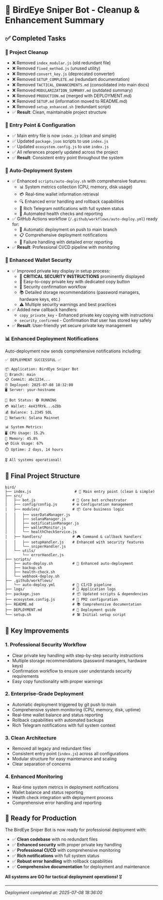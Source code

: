 # 🎯 BirdEye Sniper Bot - Cleanup & Enhancement Summary

## ✅ Completed Tasks

### 🧹 Project Cleanup
- ❌ Removed `index_modular.js` (old redundant file)
- ❌ Removed `fixed_method.js` (unused utility)
- ❌ Removed `convert_key.js` (deprecated converter)
- ❌ Removed `SETUP_COMPLETE.md` (redundant documentation)
- ❌ Removed `TACTICAL_ENHANCEMENTS.md` (consolidated into main docs)
- ❌ Removed `MODULARIZATION_SUMMARY.md` (outdated summary)
- ❌ Removed `PRODUCTION.md` (merged with DEPLOYMENT.md)
- ❌ Removed `SETUP.md` (information moved to README.md)
- ❌ Removed `setup_enhanced.sh` (redundant script)
- ✅ **Result**: Clean, maintainable project structure

### 🚀 Entry Point & Configuration
- ✅ Main entry file is now `index.js` (clean and simple)
- ✅ Updated `package.json` scripts to use `index.js`
- ✅ Updated `ecosystem.config.js` to use `index.js`
- ✅ All references properly updated across the project
- ✅ **Result**: Consistent entry point throughout the system

### 🔄 Auto-Deployment System
- ✅ Enhanced `scripts/auto-deploy.sh` with comprehensive features:
  - 📊 System metrics collection (CPU, memory, disk usage)
  - 💳 Real-time wallet information retrieval
  - 🔍 Enhanced error handling and rollback capabilities
  - 📱 Rich Telegram notifications with full system status
  - 🏥 Automated health checks and reporting
- ✅ GitHub Actions workflow (`/.github/workflows/auto-deploy.yml`) ready for:
  - 🎯 Automatic deployment on push to main branch
  - 📋 Comprehensive deployment notifications
  - 🚨 Failure handling with detailed error reporting
- ✅ **Result**: Professional CI/CD pipeline with monitoring

### 🔐 Enhanced Wallet Security
- ✅ Improved private key display in setup process:
  - 🚨 **CRITICAL SECURITY INSTRUCTIONS** prominently displayed
  - 🔐 Easy-to-copy private key with dedicated copy button
  - 💾 Security confirmation workflow
  - 📚 Detailed storage recommendations (password managers, hardware keys, etc.)
  - ⚠️ Multiple security warnings and best practices
- ✅ Added new callback handlers:
  - `copy_private_key` - Enhanced private key copying with instructions
  - `security_confirmed` - Confirmation that user has stored key safely
- ✅ **Result**: User-friendly yet secure private key management

### 📊 Enhanced Deployment Notifications
Auto-deployment now sends comprehensive notifications including:

```
✅ DEPLOYMENT SUCCESSFUL ✅

📦 Application: BirdEye Sniper Bot
🎯 Branch: main
📋 Commit: abc1234...
⏰ Deployed: 2025-07-08 18:32:00
🖥️ Server: your-hostname

🤖 Bot Status: 🟢 RUNNING
💳 Wallet: 4e43fRYk...oZ8b
💰 Balance: 1.2345 SOL
📡 Network: Solana Mainnet

📊 System Metrics:
🖥️ CPU Usage: 15.2%
💾 Memory: 45.8%
💿 Disk Usage: 67%
⏱️ Uptime: 2 days, 14 hours

🎖️ All systems operational!
```

## 📁 Final Project Structure

```
bird/
├── index.js                    # 🎯 Main entry point (clean & simple)
├── src/
│   ├── bot.js                 # 🤖 Core bot orchestrator
│   ├── config/config.js       # ⚙️ Configuration management
│   ├── modules/               # 📦 Core business logic
│   │   ├── userDataManager.js
│   │   ├── solanaManager.js
│   │   ├── notificationManager.js
│   │   ├── walletMonitor.js
│   │   └── healthCheckService.js
│   ├── handlers/              # 🎮 Command & callback handlers
│   │   ├── setupHandler.js    # Enhanced with security features
│   │   └── sniperHandler.js
│   └── utils/
│       └── errorHandler.js
├── scripts/
│   ├── auto-deploy.sh         # 🚀 Enhanced auto-deployment
│   ├── backup.sh
│   ├── health-check.sh
│   └── webhook-deploy.sh
├── .github/workflows/
│   └── auto-deploy.yml        # 🔄 CI/CD pipeline
├── logs/                      # 📝 Application logs
├── package.json               # 📦 Updated scripts & dependencies
├── ecosystem.config.js        # 🔧 PM2 configuration
├── README.md                  # 📚 Comprehensive documentation
├── DEPLOYMENT.md              # 🚀 Deployment guide
└── setup.sh                   # 🛠️ Initial setup script
```

## 🎯 Key Improvements

### 1. **Professional Security Workflow**
- Clear private key handling with step-by-step security instructions
- Multiple storage recommendations (password managers, hardware keys)
- Confirmation workflow to ensure user understands security requirements
- Easy copy functionality with proper warnings

### 2. **Enterprise-Grade Deployment**
- Automatic deployment triggered by git push to main
- Comprehensive system monitoring (CPU, memory, disk, uptime)
- Real-time wallet balance and status reporting
- Rollback capabilities with automated backups
- Rich Telegram notifications with full system context

### 3. **Clean Architecture**
- Removed all legacy and redundant files
- Consistent entry point (`index.js`) across all configurations
- Modular structure for easy maintenance and scaling
- Clear separation of concerns

### 4. **Enhanced Monitoring**
- Real-time system metrics in deployment notifications
- Wallet balance and status reporting
- Health check integration with deployment process
- Comprehensive error handling and reporting

## 🚀 Ready for Production

The BirdEye Sniper Bot is now ready for professional deployment with:

- ✅ **Clean codebase** with no redundant files
- ✅ **Enhanced security** with proper private key handling
- ✅ **Professional CI/CD** with comprehensive monitoring
- ✅ **Rich notifications** with full system status
- ✅ **Robust error handling** with rollback capabilities
- ✅ **Comprehensive documentation** for deployment and maintenance

**All systems are GO for tactical deployment operations!** 🎖️

---

*Deployment completed at: 2025-07-08 18:36:00*
